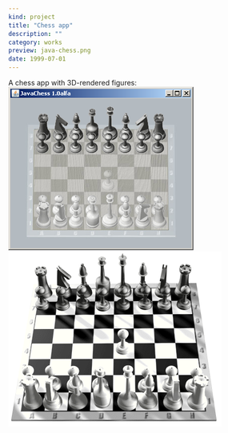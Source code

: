 ```yaml
---
kind: project
title: "Chess app"
description: ""
category: works
preview: java-chess.png
date: 1999-07-01
---
```

A chess app with 3D-rendered figures:
![](java-chess.png) 
![](chess5.png) 

